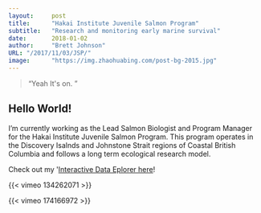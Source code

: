 ```yaml
---
layout:     post 
title:      "Hakai Institute Juvenile Salmon Program"
subtitle:   "Research and monitoring early marine survival"
date:       2018-01-02
author:     "Brett Johnson"
URL: "/2017/11/03/JSP/"
image:      "https://img.zhaohuabing.com/post-bg-2015.jpg"
---
```


> “Yeah It's on. ”


## Hello World!



I’m currently working as the Lead Salmon Biologist and Program Manager for the Hakai Institute Juvenile Salmon Program. This program operates in the Discovery Isalnds and Johnstone Strait regions of Coastal British Columbia and follows a long term ecological research model.

Check out my '[Interactive Data Eplorer here](https://hecate.hakai.org/shiny/JSP/)!

{{< vimeo 134262071 >}}

{{< vimeo 174166972 >}}
